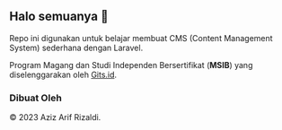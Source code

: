 ## Halo semuanya 👋

Repo ini digunakan untuk belajar membuat CMS (Content Management System) sederhana dengan Laravel.

Program Magang dan Studi Independen Bersertifikat (__MSIB__) yang diselenggarakan oleh [Gits.id](https://gits.id/).

### Dibuat Oleh
© 2023 Aziz Arif Rizaldi.
